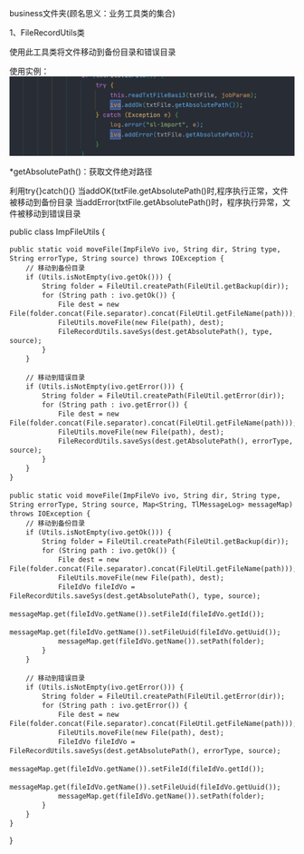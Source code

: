 business文件夹(顾名思义：业务工具类的集合)

1、FileRecordUtils类

使用此工具类将文件移动到备份目录和错误目录

使用实例：
![img.png](../img/img1/6.png)

*getAbsolutePath()：获取文件绝对路径

利用try{}catch(){}
当addOK(txtFile.getAbsolutePath()时,程序执行正常，文件被移动到备份目录
当addError(txtFile.getAbsolutePath()时，程序执行异常，文件被移动到错误目录

public class ImpFileUtils {

    public static void moveFile(ImpFileVo ivo, String dir, String type, String errorType, String source) throws IOException {
        // 移动到备份目录
        if (Utils.isNotEmpty(ivo.getOk())) {
            String folder = FileUtil.createPath(FileUtil.getBackup(dir));
            for (String path : ivo.getOk()) {
                File dest = new File(folder.concat(File.separator).concat(FileUtil.getFileName(path)));
                FileUtils.moveFile(new File(path), dest);
                FileRecordUtils.saveSys(dest.getAbsolutePath(), type, source);
            }
        }

        // 移动到错误目录
        if (Utils.isNotEmpty(ivo.getError())) {
            String folder = FileUtil.createPath(FileUtil.getError(dir));
            for (String path : ivo.getError()) {
                File dest = new File(folder.concat(File.separator).concat(FileUtil.getFileName(path)));
                FileUtils.moveFile(new File(path), dest);
                FileRecordUtils.saveSys(dest.getAbsolutePath(), errorType, source);
            }
        }
    }

    public static void moveFile(ImpFileVo ivo, String dir, String type, String errorType, String source, Map<String, TlMessageLog> messageMap) throws IOException {
        // 移动到备份目录
        if (Utils.isNotEmpty(ivo.getOk())) {
            String folder = FileUtil.createPath(FileUtil.getBackup(dir));
            for (String path : ivo.getOk()) {
                File dest = new File(folder.concat(File.separator).concat(FileUtil.getFileName(path)));
                FileUtils.moveFile(new File(path), dest);
                FileIdVo fileIdVo = FileRecordUtils.saveSys(dest.getAbsolutePath(), type, source);
                messageMap.get(fileIdVo.getName()).setFileId(fileIdVo.getId());
                messageMap.get(fileIdVo.getName()).setFileUuid(fileIdVo.getUuid());
                messageMap.get(fileIdVo.getName()).setPath(folder);
            }
        }

        // 移动到错误目录
        if (Utils.isNotEmpty(ivo.getError())) {
            String folder = FileUtil.createPath(FileUtil.getError(dir));
            for (String path : ivo.getError()) {
                File dest = new File(folder.concat(File.separator).concat(FileUtil.getFileName(path)));
                FileUtils.moveFile(new File(path), dest);
                FileIdVo fileIdVo = FileRecordUtils.saveSys(dest.getAbsolutePath(), errorType, source);
                messageMap.get(fileIdVo.getName()).setFileId(fileIdVo.getId());
                messageMap.get(fileIdVo.getName()).setFileUuid(fileIdVo.getUuid());
                messageMap.get(fileIdVo.getName()).setPath(folder);
            }
        }
    }

}